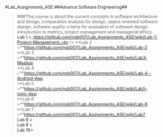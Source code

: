 #Lab_Assignments_ASE
##Advance Software Engineering##
>###This course is about the current concepts in software architecture and design, comparative analysis for design, object-oriented software design, software quality criteria for evaluation of software design. Introduction to metrics, project management and managerial ethics.<Br />
**Lab 1 =**_https://github.com/nsb007/Lab_Assignments_ASE/wiki/Lab-1-Project-Management_<br />
**Lab 2 =**https://github.com/nsb007/Lab_Assignments_ASE/wiki/Lab-2<br />
**Lab 3 =**https://github.com/nsb007/Lab_Assignments_ASE/wiki/Lab3-Mashup<br />
**Lab 4 =**https://github.com/nsb007/Lab_Assignments_ASE/wiki/Lab-4--Android-App<br />
**Lab 5 =**https://github.com/nsb007/Lab_Assignments_ASE/wiki/Lab5-Ionic-App<br />
**Lab 6 =**https://github.com/nsb007/Lab_Assignments_ASE/wiki/Lab-6<br />
**Lab 7 =**https://github.com/nsb007/Lab_Assignments_ASE/wiki/Lab7<br />
**Lab 8 =**<br />
**Lab 9 =**<br />
**Lab 10=**<br />
